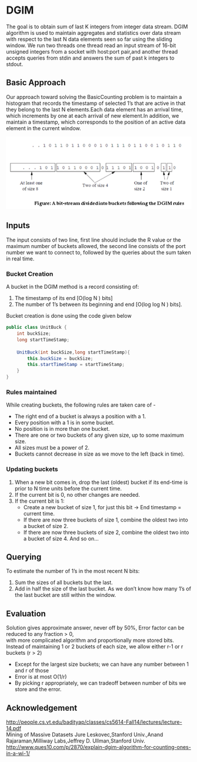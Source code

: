 # DGIM
The goal is to obtain sum of last K integers from integer data stream. DGIM algorithm is used to maintain aggregates and statistics over data stream with respect to the last N data elements seen so far using the sliding window. We run two threads one thread
read an input stream of 16-bit unsigned integers from a socket with host:port pair,and another thread accepts queries from stdin and answers the sum of past k integers to stdout.

## Basic Approach 
Our approach toward solving the BasicCounting problem is to maintain a histogram that records the timestamp of selected
1’s that are active in that they belong to the last N elements.Each data element has an arrival time, which increments by
one at each arrival of new element.In addition, we maintain a timestamp, which corresponds to the position of an active data element in the current window.

![alt text](dgim.png "Description goes here")

## Inputs 
The input consists of two line, first line should include the R value or the maximum number of buckets allowed, the second line consists of the port number we want to connect to, followed by the queries about the sum taken in real time.

### Bucket Creation 
A bucket in the DGIM method is a record consisting of:
1. The timestamp of its end [O(log N ) bits]
2. The number of 1’s between its beginning and end [O(log log N ) bits]. 

Bucket creation is done using the code given below 
```java
public class UnitBuck {
    int buckSize;
    long startTimeStamp;

    UnitBuck(int buckSize,long startTimeStamp){
        this.buckSize = buckSize;
        this.startTimeStamp = startTimeStamp;
    }
}
```

### Rules maintained
While creating buckets, the following rules are taken care of - 
* The right end of a bucket is always a position with a 1.
* Every position with a 1 is in some bucket.
* No position is in more than one bucket.
* There are one or two buckets of any given size, up to some maximum size.
* All sizes must be a power of 2.
* Buckets cannot decrease in size as we move to the left (back in time).

### Updating buckets
1. When a new bit comes in, drop the last (oldest) bucket if its end-time is prior to N time units before the current time.
2. If the current bit is 0, no other changes are needed.
3. If the current bit is 1:
   - Create a new bucket of size 1, for just this bit -> End timestamp = current time.
   - If there are now three buckets of size 1, combine the oldest two into a bucket of size 2.
   - If there are now three buckets of size 2, combine the oldest two into a bucket of size 4. And so on…

## Querying 
To estimate the number of 1’s in the most recent N bits:
1. Sum the sizes of all buckets but the last.
2. Add in half the size of the last bucket. As we don’t know how many 1’s of the last bucket are still within the window.

## Evaluation
Solution gives approximate answer, never off by 50%, Error factor can	be reduced to	any	fraction > 0,	
with more complicated	algorithm	and	proportionally more stored bits.
Instead	of	maintaining	1	or 2 buckets of	each size, we allow	either r-1 or	r	buckets (r > 2)	
* Except	for	the	largest	size	buckets; we	can	have any number	between	1	and	r	of those	
* Error	is	at	most	O(1/r)
* By picking r appropriately,	we can tradeoff	between	number of	bits we	store	and	the error.

## Acknowledgement
http://people.cs.vt.edu/badityap/classes/cs5614-Fall14/lectures/lecture-14.pdf                                
Mining of Massive Datasets Jure Leskovec,Stanford Univ.,Anand Rajaraman,Milliway Labs,Jeffrey D. Ullman,Stanford Univ.
http://www.ques10.com/p/2870/explain-dgim-algorithm-for-counting-ones-in-a-wi-1/


